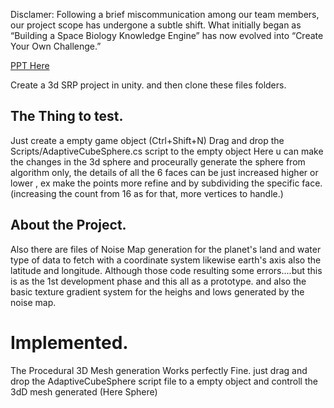 Disclamer: 
Following a brief miscommunication among our team members, our project scope has undergone a subtle shift. What initially began as “Building a Space Biology Knowledge Engine” has now evolved into “Create Your Own Challenge.”

[PPT Here](./PPT_Procedural_PlanetFormation_OriginSphere.pdf)

Create a 3d SRP project in unity.
and then clone these files folders.

## The Thing to test.
Just create a empty game object (Ctrl+Shift+N)
Drag and drop the Scripts/AdaptiveCubeSphere.cs script to the empty object 
Here u can make the changes in the 3d sphere and proceurally generate the sphere from algorithm only, the details of all the 6 faces can be just increased higher or lower , ex make the points more refine and by subdividing the specific face. (increasing the count from 16 as for that, more vertices to handle.)


## About the Project.
Also there are files of Noise Map generation for the planet's land and water type of data to fetch with a coordinate system likewise earth's axis also the latitude and longitude.
Although those code resulting some errors....but this is as the 1st development phase and this all as a prototype.
and also the basic texture gradient system for the heighs and lows generated by the noise map. 

# Implemented.
The Procedural 3D Mesh generation Works perfectly Fine.
just drag and drop the AdaptiveCubeSphere script file to a empty object and controll the 3dD mesh generated (Here Sphere)
